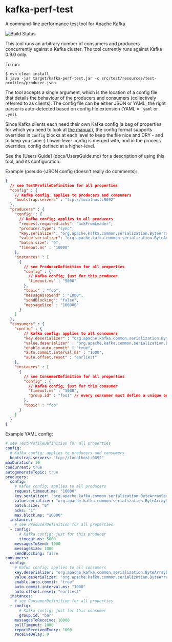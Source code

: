 # kafka-perf-test
A command-line performance test tool for Apache Kafka

![Build Status](https://travis-ci.org/jkorab/kafka-perf-test.svg)

This tool runs an arbitrary number of consumers and producers concurrently against a Kafka cluster.
The tool currently runs against Kafka 0.9.0 only.

To run:

    $ mvn clean install
    $ java -jar target/kafka-perf-test.jar -c src/test/resources/test-profiles/producer.json

The tool accepts a single argument, which is the location of a config file that details
the behaviour of the producers and consumers (collectively referred to as clients). The config file can be either
JSON or YAML; the right parser is auto-detected based on config file extension (YAML = `.yaml` or `.yml`).

Since Kafka clients each need their own Kafka config (a bag of properties for which you need
to look at [the manual](http://kafka.apache.org/documentation.html#configuration)),
the config format supports overrides in `config` blocks at each level to keep the file nice and DRY - and to keep you sane :)
Lower-lever config is merged with, and in the process overrides, config defined at a higher-level.

See the [Users Guide] (docs/UsersGuide.md) for a description of using this tool, and its configuration.

Example (pseudo-)JSON config (doesn't really do comments):

```json
{
  // see TestProfileDefinition for all properties
  "config" : {
    // Kafka config; applies to producers and consumers
    "bootstrap.servers" : "tcp://localhost:9092"
  },
  "producers" : {
    "config" : {
      // Kafka config; applies to all producers
      "request.required.acks": "ackFromLeader",
      "producer.type": "sync",
      "key.serializer": "org.apache.kafka.common.serialization.ByteArraySerializer",
      "value.serializer": "org.apache.kafka.common.serialization.ByteArraySerializer",
      "batch.size": "0",
      "timeout.ms" : "10000"
    },
    "instances" : [
      {
        // see ProducerDefinition for all properties
        "config" : {
          // Kafka config; just for this producer
          "timeout.ms" : "5000"
        },
        "topic" : "foo",
        "messagesToSend" : "1000",
        "sendBlocking": "false",
        "messageSize" : "100000"
      }
    ]
  },
  "consumers" : {
    "config" : {
        // Kafka config; applies to all consumers
        "key.deserializer" : "org.apache.kafka.common.serialization.ByteArrayDeserializer",
        "value.deserializer" : "org.apache.kafka.common.serialization.ByteArrayDeserializer",
        "enable.auto.commit" : "true",
        "auto.commit.interval.ms" : "1000",
        "auto.offset.reset" : "earliest"
    },
    "instances" : [
      {
        // see ConsumerDefinition for all properties
        "config" : {
          // Kafka config; just for this consumer
          "timeout.ms" : "5000",
          "group.id" : "foo1" // every consumer must define a unique one of these
        },
        "topic" : "foo"
      }
    ]
  }
}
```

Example YAML config:

```yaml
# see TestProfileDefinition for all properties
config:
  # Kafka config; applies to producers and consumers
  bootstrap.servers: "tcp://localhost:9092"
maxDuration: 30
concurrent: true
autogenerateTopic: true
producers:
  config:
    # Kafka config; applies to all producers
    request.timeout.ms: "10000"
    key.serializer: "org.apache.kafka.common.serialization.ByteArraySerializer"
    value.serializer: "org.apache.kafka.common.serialization.ByteArraySerializer"
    batch.size: "0"
    acks: "1"
    max.block.ms: "10000"
  instances:
    # see ProducerDefinition for all properties
  - config:
      # Kafka config; just for this producer
      timeout.ms: 5000
    messagesToSend: 1000
    messageSize: 1000
    sendBlocking: false
consumers:
  config:
    # Kafka config; applies to all consumers
    key.deserializer: "org.apache.kafka.common.serialization.ByteArrayDeserializer"
    value.deserializer: "org.apache.kafka.common.serialization.ByteArrayDeserializer"
    enable.auto.commit: "true"
    auto.commit.interval.ms: "1000"
    auto.offset.reset: "earliest"
  instances:
    # see ConsumerDefinition for all properties
  - config:
      # Kafka config; just for this consumer
      group.id: "bar"
    messagesToReceive: 10000
    pollTimeout: 1000
    reportReceivedEvery: 1000
    receiveDelay: 0
```
